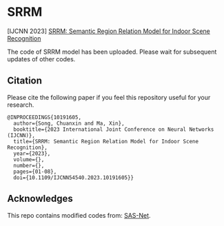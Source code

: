 # SRRM
[IJCNN 2023] [SRRM: Semantic Region Relation Model for Indoor Scene Recognition](https://ieeexplore.ieee.org/document/10191605)

The code of SRRM model has been uploaded. Please wait for subsequent updates of other codes.


## Citation
Please cite the following paper if you feel this repository useful for your research.
```
@INPROCEEDINGS{10191605,
  author={Song, Chuanxin and Ma, Xin},
  booktitle={2023 International Joint Conference on Neural Networks (IJCNN)}, 
  title={SRRM: Semantic Region Relation Model for Indoor Scene Recognition}, 
  year={2023},
  volume={},
  number={},
  pages={01-08},
  doi={10.1109/IJCNN54540.2023.10191605}}
```

## Acknowledges
This repo contains modified codes from: [SAS-Net](https://github.com/vpulab/Semantic-Aware-Scene-Recognition).
